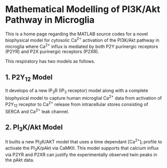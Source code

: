 # Mathematical Modelling of PI3K/Akt Pathway in Microglia

This is a home page regarding the MATLAB source codes for a novel biophysical model for cytosolic Ca<sup>2+</sup> activation of the PI3K/Akt pathway in microglia where Ca<sup>2+</sup> influx is mediated by both P2Y purinergic receptors (P2YR) and P2X purinergic receptors (P2XR).

This respiratory has two models as follows.

## 1. P2Y<sub>12</sub> Model
It develops of a new IP<sub>3</sub>R (IP<sub>3</sub> receptor) model along with a complete biophysical model to capture human microglial Ca<sup>2+</sup> data from activation of P2Y<sub>12</sub> receptor to Ca<sup>2+</sup> release from intracellular stores consisting of SERCA and Ca<sup>2+</sup> leak channel.

## 2. PI<sub>3</sub>K/Akt Model
It builts a new PI<sub>3</sub>K/AKT model that uses a time dependant [Ca<sup>2+</sup>]<sub>i</sub> profile to activate the PI<sub>3</sub>K/pAkt via CaMKII. This model supports that calcium influx via P2YR and P2XR can justify the experimentally observed twin peaks in the pAkt data.

